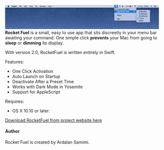 <img src="screenshot_rocketfuel.png">
<b>Rocket Fuel</b> is a small, easy to use app that sits discreetly in your menu bar awaiting your command. One simple click <b>prevents</b> your Mac from going to <b>sleep</b> or <b>dimming</b> its display.

With version 2.0, RocketFuel is written entirely in Swift.

Features:
- One Click Activation
- Auto Launch on Startup
- Deactivate After a Preset Time
- Works with Dark Mode in Yosemite
- Support for AppleScript

Requires:
- OS X 10.10 or later.

[Download RocketFuel from project website here](http://saturn-five.github.io/rocketfuel.html)

#### Author
Rocket Fuel is created by Ardalan Samimi.
